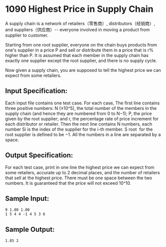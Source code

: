 # 1090 Highest Price in Supply Chain
A supply chain is a network of retailers（零售商）, distributors（经销商）, and suppliers（供应商）-- everyone involved in moving a product from supplier to customer.

Starting from one root supplier, everyone on the chain buys products from one's supplier in a price P and sell or distribute them in a price that is r% higher than P. It is assumed that each member in the supply chain has exactly one supplier except the root supplier, and there is no supply cycle.

Now given a supply chain, you are supposed to tell the highest price we can expect from some retailers.

## Input Specification:
Each input file contains one test case. For each case, The first line contains three positive numbers: N (≤10^5), the total number of the members in the supply chain (and hence they are numbered from 0 to N−1); P, the price given by the root supplier; and r, the percentage rate of price increment for each distributor or retailer. Then the next line contains N numbers, each number Si is the index of the supplier for the i-th member. S
​root
​​  for the root supplier is defined to be −1. All the numbers in a line are separated by a space.

## Output Specification:
For each test case, print in one line the highest price we can expect from some retailers, accurate up to 2 decimal places, and the number of retailers that sell at the highest price. There must be one space between the two numbers. It is guaranteed that the price will not exceed 10^10.

## Sample Input:
    9 1.80 1.00
    1 5 4 4 -1 4 5 3 6

## Sample Output:
    1.85 2

